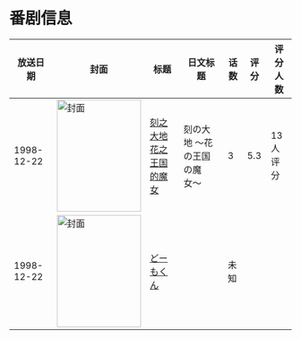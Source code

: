 # 番剧信息

|放送日期|封面|标题|日文标题|话数|评分|评分人数|
|---|---|---|---|---|---|---|
|1998-12-22|<img src="https://lain.bgm.tv/pic/cover/c/db/26/73763_9Zj2f.jpg" alt="封面" style="width:150px;height:200px;object-fit:cover;">|[刻之大地 花之王国的魔女](https://bangumi.tv/subject/73763)|刻の大地 〜花の王国の魔女〜|3|5.3|13人评分|
|1998-12-22|<img src="https://lain.bgm.tv/pic/cover/c/c6/66/208341_jw6Z4.jpg" alt="封面" style="width:150px;height:200px;object-fit:cover;">|[どーもくん](https://bangumi.tv/subject/208341)||未知|||
